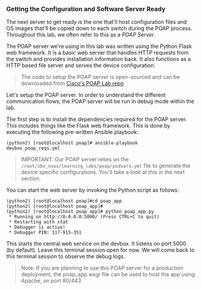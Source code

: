 ### Getting the Configuration and Software Server Ready

The next server to get ready is the one that'll host configuration files and OS images that'll be copied down to each switch during the POAP process. Throughout this lab, we often refer to this as a _POAP Server_.

The POAP server we're using in this lab was written using the Python Flask web framework. It is a basic web server that handles HTTP requests from the switch and provides installation information back. It also functions as a HTTP based file server and serves the device configuration. 

> The code to setup the POAP server is open-sourced and can be downloaded from  [Cisco's POAP Lab repo](https://github.com/<TBD>)

Let's setup the POAP server. In order to understand the different communication flows, the POAP server will be run in debug mode within the lab. 

The first step is to install the dependencies required for the POAP server.  This includes things like the Flask web framework. This is done by executing the following pre-written Ansible playbook:


```
(python2) [root@localhost poap]# ansible-playbook   devbox_poap_reqs.yml
```


> IMPORTANT: Our POAP server relies on the `/root/sbx_nxos/learning_labs/poap/podvars.yml` file to generate the device specific configurations.  You'll take a look at this in the next section.


You can start the web server by invoking the Python script as follows:

``` shell
(python2) [root@localhost poap]#cd poap_app
(python2) [root@localhost poap_app]#
(python2) [root@localhost poap_app]# python poap_app.py 
 * Running on http://0.0.0.0:5000/ (Press CTRL+C to quit)
 * Restarting with stat
 * Debugger is active!
 * Debugger PIN: 117-915-351

```

This starts the central web service on the devbox. It listens on port 5000 (by default). Leave this terminal session open for now.  We will come back to this terminal session to observe the debug logs.


> Note: If you are planning to use this POAP server for a production deployment, the poap_app.wsgi file can be used to host the app using Apache, on port 80/443


